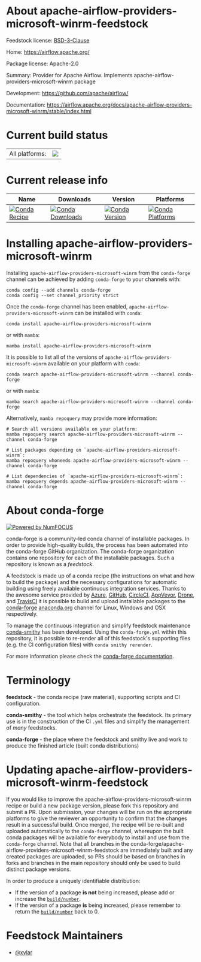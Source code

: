 About apache-airflow-providers-microsoft-winrm-feedstock
========================================================

Feedstock license: [BSD-3-Clause](https://github.com/conda-forge/apache-airflow-providers-microsoft-winrm-feedstock/blob/main/LICENSE.txt)

Home: https://airflow.apache.org/

Package license: Apache-2.0

Summary: Provider for Apache Airflow. Implements apache-airflow-providers-microsoft-winrm package

Development: https://github.com/apache/airflow/

Documentation: https://airflow.apache.org/docs/apache-airflow-providers-microsoft-winrm/stable/index.html

Current build status
====================


<table><tr><td>All platforms:</td>
    <td>
      <a href="https://dev.azure.com/conda-forge/feedstock-builds/_build/latest?definitionId=11931&branchName=main">
        <img src="https://dev.azure.com/conda-forge/feedstock-builds/_apis/build/status/apache-airflow-providers-microsoft-winrm-feedstock?branchName=main">
      </a>
    </td>
  </tr>
</table>

Current release info
====================

| Name | Downloads | Version | Platforms |
| --- | --- | --- | --- |
| [![Conda Recipe](https://img.shields.io/badge/recipe-apache--airflow--providers--microsoft--winrm-green.svg)](https://anaconda.org/conda-forge/apache-airflow-providers-microsoft-winrm) | [![Conda Downloads](https://img.shields.io/conda/dn/conda-forge/apache-airflow-providers-microsoft-winrm.svg)](https://anaconda.org/conda-forge/apache-airflow-providers-microsoft-winrm) | [![Conda Version](https://img.shields.io/conda/vn/conda-forge/apache-airflow-providers-microsoft-winrm.svg)](https://anaconda.org/conda-forge/apache-airflow-providers-microsoft-winrm) | [![Conda Platforms](https://img.shields.io/conda/pn/conda-forge/apache-airflow-providers-microsoft-winrm.svg)](https://anaconda.org/conda-forge/apache-airflow-providers-microsoft-winrm) |

Installing apache-airflow-providers-microsoft-winrm
===================================================

Installing `apache-airflow-providers-microsoft-winrm` from the `conda-forge` channel can be achieved by adding `conda-forge` to your channels with:

```
conda config --add channels conda-forge
conda config --set channel_priority strict
```

Once the `conda-forge` channel has been enabled, `apache-airflow-providers-microsoft-winrm` can be installed with `conda`:

```
conda install apache-airflow-providers-microsoft-winrm
```

or with `mamba`:

```
mamba install apache-airflow-providers-microsoft-winrm
```

It is possible to list all of the versions of `apache-airflow-providers-microsoft-winrm` available on your platform with `conda`:

```
conda search apache-airflow-providers-microsoft-winrm --channel conda-forge
```

or with `mamba`:

```
mamba search apache-airflow-providers-microsoft-winrm --channel conda-forge
```

Alternatively, `mamba repoquery` may provide more information:

```
# Search all versions available on your platform:
mamba repoquery search apache-airflow-providers-microsoft-winrm --channel conda-forge

# List packages depending on `apache-airflow-providers-microsoft-winrm`:
mamba repoquery whoneeds apache-airflow-providers-microsoft-winrm --channel conda-forge

# List dependencies of `apache-airflow-providers-microsoft-winrm`:
mamba repoquery depends apache-airflow-providers-microsoft-winrm --channel conda-forge
```


About conda-forge
=================

[![Powered by
NumFOCUS](https://img.shields.io/badge/powered%20by-NumFOCUS-orange.svg?style=flat&colorA=E1523D&colorB=007D8A)](https://numfocus.org)

conda-forge is a community-led conda channel of installable packages.
In order to provide high-quality builds, the process has been automated into the
conda-forge GitHub organization. The conda-forge organization contains one repository
for each of the installable packages. Such a repository is known as a *feedstock*.

A feedstock is made up of a conda recipe (the instructions on what and how to build
the package) and the necessary configurations for automatic building using freely
available continuous integration services. Thanks to the awesome service provided by
[Azure](https://azure.microsoft.com/en-us/services/devops/), [GitHub](https://github.com/),
[CircleCI](https://circleci.com/), [AppVeyor](https://www.appveyor.com/),
[Drone](https://cloud.drone.io/welcome), and [TravisCI](https://travis-ci.com/)
it is possible to build and upload installable packages to the
[conda-forge](https://anaconda.org/conda-forge) [anaconda.org](https://anaconda.org/)
channel for Linux, Windows and OSX respectively.

To manage the continuous integration and simplify feedstock maintenance
[conda-smithy](https://github.com/conda-forge/conda-smithy) has been developed.
Using the ``conda-forge.yml`` within this repository, it is possible to re-render all of
this feedstock's supporting files (e.g. the CI configuration files) with ``conda smithy rerender``.

For more information please check the [conda-forge documentation](https://conda-forge.org/docs/).

Terminology
===========

**feedstock** - the conda recipe (raw material), supporting scripts and CI configuration.

**conda-smithy** - the tool which helps orchestrate the feedstock.
                   Its primary use is in the construction of the CI ``.yml`` files
                   and simplify the management of *many* feedstocks.

**conda-forge** - the place where the feedstock and smithy live and work to
                  produce the finished article (built conda distributions)


Updating apache-airflow-providers-microsoft-winrm-feedstock
===========================================================

If you would like to improve the apache-airflow-providers-microsoft-winrm recipe or build a new
package version, please fork this repository and submit a PR. Upon submission,
your changes will be run on the appropriate platforms to give the reviewer an
opportunity to confirm that the changes result in a successful build. Once
merged, the recipe will be re-built and uploaded automatically to the
`conda-forge` channel, whereupon the built conda packages will be available for
everybody to install and use from the `conda-forge` channel.
Note that all branches in the conda-forge/apache-airflow-providers-microsoft-winrm-feedstock are
immediately built and any created packages are uploaded, so PRs should be based
on branches in forks and branches in the main repository should only be used to
build distinct package versions.

In order to produce a uniquely identifiable distribution:
 * If the version of a package **is not** being increased, please add or increase
   the [``build/number``](https://docs.conda.io/projects/conda-build/en/latest/resources/define-metadata.html#build-number-and-string).
 * If the version of a package **is** being increased, please remember to return
   the [``build/number``](https://docs.conda.io/projects/conda-build/en/latest/resources/define-metadata.html#build-number-and-string)
   back to 0.

Feedstock Maintainers
=====================

* [@xylar](https://github.com/xylar/)

